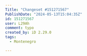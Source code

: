 ```yaml
---
Title: "Changeset #151271567"
PublishDate: "2024-05-13T15:04:35Z"
id: 151271567
user: L29Ah
comment: typo
created_by: iD 2.29.0
tags:
  - Montenegro

---
```

